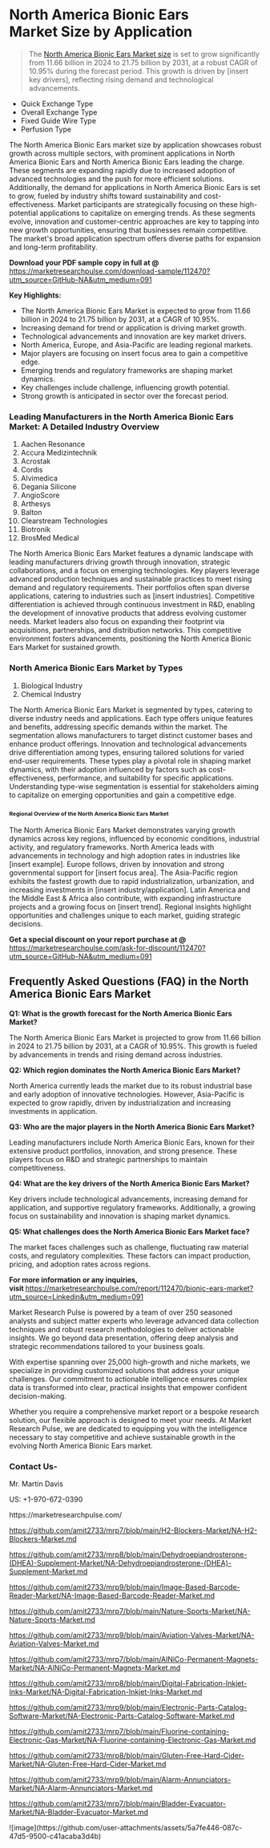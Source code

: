 <h1>North America Bionic Ears Market&nbsp;Size by Application</h1><blockquote><p>The <a href="https://marketresearchpulse.com/download-sample/112470?utm_source=GitHub-NA&amp;utm_medium=091">North America Bionic Ears Market size</a> is set to grow significantly from 11.66 billion in 2024 to 21.75 billion by 2031, at a robust CAGR of 10.95% during the forecast period. This growth is driven by [insert key drivers], reflecting rising demand and technological advancements.</p></blockquote><ul><li>Quick Exchange Type<li> Overall Exchange Type<li> Fixed Guide Wire Type<li> Perfusion Type</li></ul><p>The North America Bionic Ears market size by application showcases robust growth across multiple sectors, with prominent applications in North America Bionic Ears and North America Bionic Ears leading the charge. These segments are expanding rapidly due to increased adoption of advanced technologies and the push for more efficient solutions. Additionally, the demand for applications in North America Bionic Ears is set to grow, fueled by industry shifts toward sustainability and cost-effectiveness. Market participants are strategically focusing on these high-potential applications to capitalize on emerging trends. As these segments evolve, innovation and customer-centric approaches are key to tapping into new growth opportunities, ensuring that businesses remain competitive. The market's broad application spectrum offers diverse paths for expansion and long-term profitability.</p><p><strong>Download your PDF sample copy in full at @ </strong><a href="https://marketresearchpulse.com/download-sample/112470?utm_source=GitHub-NA&amp;utm_medium=091">https://marketresearchpulse.com/download-sample/112470?utm_source=GitHub-NA&amp;utm_medium=091</a></p><p><strong>Key Highlights: </strong></p><ul><li>The North America Bionic Ears Market is expected to grow from 11.66 billion in 2024 to 21.75 billion by 2031, at a CAGR of 10.95%.</li><li>Increasing demand for trend or application is driving market growth.</li><li>Technological advancements and innovation are key market drivers.</li><li>North America, Europe, and Asia-Pacific are leading regional markets.</li><li>Major players are focusing on insert focus area to gain a competitive edge.</li><li>Emerging trends and regulatory frameworks are shaping market dynamics.</li><li>Key challenges include challenge, influencing growth potential.</li><li>Strong growth is anticipated in sector over the forecast period.</li></ul><h3>Leading Manufacturers in the North America Bionic Ears Market: A Detailed Industry Overview</h3><ol><li>Aachen Resonance</li><li>Accura Medizintechnik</li><li>Acrostak</li><li>Cordis</li><li>Alvimedica</li><li>Degania Silicone</li><li>AngioScore</li><li>Arthesys</li><li>Balton</li><li>Clearstream Technologies</li><li>Biotronik</li><li>BrosMed Medical</li></ol><div class="flex max-w-full flex-col flex-grow"><div class="min-h-8 text-message flex w-full flex-col items-end gap-2 whitespace-normal break-words [.text-message+&amp;]:mt-5" dir="auto" data-message-author-role="assistant" data-message-id="fd8432e4-4910-450d-b182-61b7bfb0a01f" data-message-model-slug="gpt-4o"><div class="flex w-full flex-col gap-1 empty:hidden first:pt-[3px]"><div class="markdown prose w-full break-words dark:prose-invert light"><p>The North America Bionic Ears Market features a dynamic landscape with leading manufacturers driving growth through innovation, strategic collaborations, and a focus on emerging technologies. Key players leverage advanced production techniques and sustainable practices to meet rising demand and regulatory requirements. Their portfolios often span diverse applications, catering to industries such as [insert industries]. Competitive differentiation is achieved through continuous investment in R&amp;D, enabling the development of innovative products that address evolving customer needs. Market leaders also focus on expanding their footprint via acquisitions, partnerships, and distribution networks. This competitive environment fosters advancements, positioning the North America Bionic Ears Market for sustained growth.</p></div></div></div></div><h3>North America Bionic Ears Market by Types</h3><ol><li>Biological Industry<li> Chemical Industry</li></ol><div class="flex max-w-full flex-col flex-grow"><div class="min-h-8 text-message flex w-full flex-col items-end gap-2 whitespace-normal break-words [.text-message+&amp;]:mt-5" dir="auto" data-message-author-role="assistant" data-message-id="084470be-0bb7-4664-bddf-5156b4f41249" data-message-model-slug="gpt-4o-mini"><div class="flex w-full flex-col gap-1 empty:hidden first:pt-[3px]"><div class="markdown prose w-full break-words dark:prose-invert light"><p>The North America Bionic Ears Market is segmented by types, catering to diverse industry needs and applications. Each type offers unique features and benefits, addressing specific demands within the market. The segmentation allows manufacturers to target distinct customer bases and enhance product offerings. Innovation and technological advancements drive differentiation among types, ensuring tailored solutions for varied end-user requirements. These types play a pivotal role in shaping market dynamics, with their adoption influenced by factors such as cost-effectiveness, performance, and suitability for specific applications. Understanding type-wise segmentation is essential for stakeholders aiming to capitalize on emerging opportunities and gain a competitive edge.</p></div></div></div></div><h3><span style="font-size: 11px;">Regional Overview of the North America Bionic Ears Market</span></h3><div class="flex max-w-full flex-col flex-grow"><div class="min-h-8 text-message flex w-full flex-col items-end gap-2 whitespace-normal break-words [.text-message+&amp;]:mt-5" dir="auto" data-message-author-role="assistant" data-message-id="e9038762-ce64-4e30-91c9-9bd413514231" data-message-model-slug="gpt-4o-mini"><div class="flex w-full flex-col gap-1 empty:hidden first:pt-[3px]"><div class="markdown prose w-full break-words dark:prose-invert light"><p>The North America Bionic Ears Market demonstrates varying growth dynamics across key regions, influenced by economic conditions, industrial activity, and regulatory frameworks. North America leads with advancements in technology and high adoption rates in industries like [insert example]. Europe follows, driven by innovation and strong governmental support for [insert focus area]. The Asia-Pacific region exhibits the fastest growth due to rapid industrialization, urbanization, and increasing investments in [insert industry/application]. Latin America and the Middle East &amp; Africa also contribute, with expanding infrastructure projects and a growing focus on [insert trend]. Regional insights highlight opportunities and challenges unique to each market, guiding strategic decisions.</p></div></div></div></div><p><strong>Get a special discount on your report purchase at @ </strong><a href="https://marketresearchpulse.com/ask-for-discount/112470?utm_source=GitHub-NA&amp;utm_medium=091">https://marketresearchpulse.com/ask-for-discount/112470?utm_source=GitHub-NA&amp;utm_medium=091</a></p><h2>Frequently Asked Questions (FAQ) in the North America Bionic Ears Market</h2><p><strong>Q1: What is the growth forecast for the North America Bionic Ears Market?</strong></p><p>The North America Bionic Ears Market is projected to grow from 11.66 billion in 2024 to 21.75 billion by 2031, at a CAGR of 10.95%. This growth is fueled by advancements in trends and rising demand across industries.</p><p><strong>Q2: Which region dominates the North America Bionic Ears Market?</strong></p><p>North America currently leads the market due to its robust industrial base and early adoption of innovative technologies. However, Asia-Pacific is expected to grow rapidly, driven by industrialization and increasing investments in application.</p><p><strong>Q3: Who are the major players in the North America Bionic Ears Market?</strong></p><p>Leading manufacturers include North America Bionic Ears, known for their extensive product portfolios, innovation, and strong presence. These players focus on R&amp;D and strategic partnerships to maintain competitiveness.</p><p><strong>Q4: What are the key drivers of the North America Bionic Ears Market?</strong></p><p>Key drivers include technological advancements, increasing demand for application, and supportive regulatory frameworks. Additionally, a growing focus on sustainability and innovation is shaping market dynamics.</p><p><strong>Q5: What challenges does the North America Bionic Ears Market face?</strong></p><p>The market faces challenges such as challenge, fluctuating raw material costs, and regulatory complexities. These factors can impact production, pricing, and adoption rates across regions.</p><p><strong>For more information or any inquiries, visit&nbsp;</strong><a href="https://marketresearchpulse.com/report/112470/bionic-ears-market?utm_source=Linkedin&utm_medium=091">https://marketresearchpulse.com/report/112470/bionic-ears-market?utm_source=Linkedin&utm_medium=091</a></p><p>Market Research Pulse is powered by a team of over 250 seasoned analysts and subject matter experts who leverage advanced data collection techniques and robust research methodologies to deliver actionable insights. We go beyond data presentation, offering deep analysis and strategic recommendations tailored to your business goals.</p><p>With expertise spanning over 25,000 high-growth and niche markets, we specialize in providing customized solutions that address your unique challenges. Our commitment to actionable intelligence ensures complex data is transformed into clear, practical insights that empower confident decision-making.</p><p>Whether you require a comprehensive market report or a bespoke research solution, our flexible approach is designed to meet your needs. At Market Research Pulse, we are dedicated to equipping you with the intelligence necessary to stay competitive and achieve sustainable growth in the evolving North America Bionic Ears market.</p><h3><strong>Contact Us-</strong></h3><p>Mr. Martin Davis</p><p>US: +1-970-672-0390</p><p>https://marketresearchpulse.com/</p><p><a href="https://github.com/amit2733/mrp7/blob/main/H2-Blockers-Market/NA-H2-Blockers-Market.md">https://github.com/amit2733/mrp7/blob/main/H2-Blockers-Market/NA-H2-Blockers-Market.md</a></p><p><a href="https://github.com/amit2733/mrp8/blob/main/Dehydroepiandrosterone-(DHEA)-Supplement-Market/NA-Dehydroepiandrosterone-(DHEA)-Supplement-Market.md">https://github.com/amit2733/mrp8/blob/main/Dehydroepiandrosterone-(DHEA)-Supplement-Market/NA-Dehydroepiandrosterone-(DHEA)-Supplement-Market.md</a></p><p><a href="https://github.com/amit2733/mrp9/blob/main/Image-Based-Barcode-Reader-Market/NA-Image-Based-Barcode-Reader-Market.md">https://github.com/amit2733/mrp9/blob/main/Image-Based-Barcode-Reader-Market/NA-Image-Based-Barcode-Reader-Market.md</a></p><p><a href="https://github.com/amit2733/mrp7/blob/main/Nature-Sports-Market/NA-Nature-Sports-Market.md">https://github.com/amit2733/mrp7/blob/main/Nature-Sports-Market/NA-Nature-Sports-Market.md</a></p><p><a href="https://github.com/amit2733/mrp9/blob/main/Aviation-Valves-Market/NA-Aviation-Valves-Market.md">https://github.com/amit2733/mrp9/blob/main/Aviation-Valves-Market/NA-Aviation-Valves-Market.md</a></p><p><a href="https://github.com/amit2733/mrp7/blob/main/AlNiCo-Permanent-Magnets-Market/NA-AlNiCo-Permanent-Magnets-Market.md">https://github.com/amit2733/mrp7/blob/main/AlNiCo-Permanent-Magnets-Market/NA-AlNiCo-Permanent-Magnets-Market.md</a></p><p><a href="https://github.com/amit2733/mrp8/blob/main/Digital-Fabrication-Inkjet-Inks-Market/NA-Digital-Fabrication-Inkjet-Inks-Market.md">https://github.com/amit2733/mrp8/blob/main/Digital-Fabrication-Inkjet-Inks-Market/NA-Digital-Fabrication-Inkjet-Inks-Market.md</a></p><p><a href="https://github.com/amit2733/mrp9/blob/main/Electronic-Parts-Catalog-Software-Market/NA-Electronic-Parts-Catalog-Software-Market.md">https://github.com/amit2733/mrp9/blob/main/Electronic-Parts-Catalog-Software-Market/NA-Electronic-Parts-Catalog-Software-Market.md</a></p><p><a href="https://github.com/amit2733/mrp7/blob/main/Fluorine-containing-Electronic-Gas-Market/NA-Fluorine-containing-Electronic-Gas-Market.md">https://github.com/amit2733/mrp7/blob/main/Fluorine-containing-Electronic-Gas-Market/NA-Fluorine-containing-Electronic-Gas-Market.md</a></p><p><a href="https://github.com/amit2733/mrp8/blob/main/Gluten-Free-Hard-Cider-Market/NA-Gluten-Free-Hard-Cider-Market.md">https://github.com/amit2733/mrp8/blob/main/Gluten-Free-Hard-Cider-Market/NA-Gluten-Free-Hard-Cider-Market.md</a></p><p><a href="https://github.com/amit2733/mrp9/blob/main/Alarm-Annunciators-Market/NA-Alarm-Annunciators-Market.md">https://github.com/amit2733/mrp9/blob/main/Alarm-Annunciators-Market/NA-Alarm-Annunciators-Market.md</a></p><p><a href="https://github.com/amit2733/mrp7/blob/main/Bladder-Evacuator-Market/NA-Bladder-Evacuator-Market.md">https://github.com/amit2733/mrp7/blob/main/Bladder-Evacuator-Market/NA-Bladder-Evacuator-Market.md</a></p>
![image](https://github.com/user-attachments/assets/5a7fe446-087c-47d5-9500-c41acaba3d4b)
